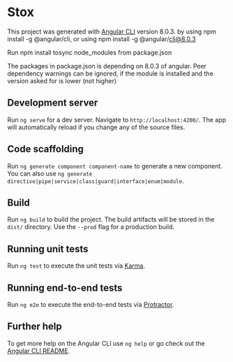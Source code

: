 # Stox

This project was generated with [Angular CLI](https://github.com/angular/angular-cli) version 8.0.3.
by using npm install -g @angular/cli, or using
npm install -g @angular/cli@8.0.3

Run npm install tosync node_modules from package.json

The packages in package.json is depending on 8.0.3 of angular. Peer dependency warnings can be ignored, if the module is installed and the version asked for is lower (not higher)

## Development server

Run `ng serve` for a dev server. Navigate to `http://localhost:4200/`. The app will automatically reload if you change any of the source files.

## Code scaffolding 

Run `ng generate component component-name` to generate a new component. You can also use `ng generate directive|pipe|service|class|guard|interface|enum|module`.

## Build

Run `ng build` to build the project. The build artifacts will be stored in the `dist/` directory. Use the `--prod` flag for a production build.

## Running unit tests

Run `ng test` to execute the unit tests via [Karma](https://karma-runner.github.io).

## Running end-to-end tests

Run `ng e2e` to execute the end-to-end tests via [Protractor](http://www.protractortest.org/).

## Further help

To get more help on the Angular CLI use `ng help` or go check out the [Angular CLI README](https://github.com/angular/angular-cli/blob/master/README.md).

